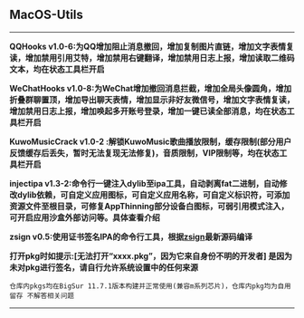 ## MacOS-Utils

---

**QQHooks v1.0-6:为QQ增加阻止消息撤回，增加复制图片直链，增加文字表情复读，增加禁用引用艾特，增加禁用右键翻译，增加禁用日志上报，增加读取二维码文本，均在状态工具栏开启**

**WeChatHooks v1.0-8:为WeChat增加撤回消息拦截，增加全局头像圆角，增加折叠群聊置顶，增加导出聊天表情，增加显示非好友微信号，增加文字表情复读，增加禁用日志上报，增加唤起多开账号登录，增加一键已读全部消息，均在状态工具栏开启**

**KuwoMusicCrack v1.0-2 :解锁KuwoMusic歌曲播放限制，缓存限制(部分用户反馈缓存后丢失，暂时无法复现无法修复)，音质限制，VIP限制等，均在状态工具栏开启**

**injectipa v1.3-2:命令行一键注入dylib至ipa工具，自动剥离fat二进制，自动修改dylib依赖，可自定义应用图标，可自定义应用名称，可自定义标识符，可添加资源文件至根目录，可修复AppThinning部分设备白图标，可弱引用模式注入，可开启应用沙盒外部访问等。具体查看介绍**

**zsign v0.5:使用证书签名IPA的命令行工具，根据[zsign](https://github.com/zhlynn/zsign)最新源码编译**

**打开pkg时如提示:[无法打开“xxxx.pkg”，因为它来自身份不明的开发者] 是因为未对pkg进行签名，请自行允许系统设置中的任何来源**

` 仓库内pkgs均在BigSur 11.7.1版本构建并正常使用(兼容m系列芯片)，仓库内pkg均为自用留存 不解答相关问题
`

---
